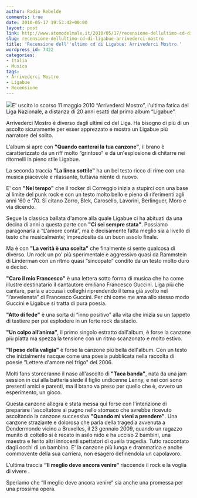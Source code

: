 ```yaml
---
author: Radio Rebelde
comments: true
date: 2010-05-17 19:53:42+00:00
layout: post
link: http://www.atomodelmale.it/2010/05/17/recensione-dellultimo-cd-di-ligabue-arrivederci-mostro/
slug: recensione-dellultimo-cd-di-ligabue-arrivederci-mostro
title: 'Recensione dell''ultimo cd di Ligabue: Arrivederci Mostro.'
wordpress_id: 7422
categories:
- Italia
- Musica
tags:
- Arrivederci Mostro
- Ligabue
- Recensione
---
```


[![](http://www.atomodelmale.it/wp-content/uploads/2010/05/ligabue-arrivederci-mostro-300x300.jpg)](http://www.atomodelmale.it/wp-content/uploads/2010/05/ligabue-arrivederci-mostro.jpg)E' uscito lo scorso 11 maggio 2010 “Arrivederci Mostro”, l'ultima fatica del Liga Nazionale, a distanza di 20 anni esatti dal primo album “Ligabue”.

Arrivederci Mostro è diverso dagli ultimi cd del Liga. Ha bisogno di più di un ascolto sicuramente per esser apprezzato e mostra un Ligabue più narratore del solito.

L'album si apre con **"Quando canterai la tua canzone"**, il brano è caratterizzato da un riff molto “grintoso" e da un'esplosione di chitarre nei ritornelli in pieno stile Ligabue.

La seconda traccia **"La linea sottile"** ha un bel testo ricco di rime  con una musica piacevole e rilassante, tuttavia niente di nuovo.

E' con **"Nel tempo"** che il rocker di Correggio inizia a stupirci con una base al limite del punk rock e con un testo molto bello e pieno di riferimenti agli anni '60 e '70. Si citano Zorro, Blek, Carosello, Lavorini, Berlinguer, Moro e via dicendo.

Segue la classica ballata d'amore alla quale Ligabue ci ha abituati da una decina di anni a questa parte con **"Ci sei sempre stata"**. Possiamo paragonarla a “L’amore conta”, ma è decisamente fatta meglio sia a livello di testo che musicalmente; impreziosita da un buon assolo finale.<!-- more -->



Ma è con **"La verità è una scelta"** che finalmente si sente qualcosa di diverso. Un rock un po' più sperimentale e aggressivo quasi da Rammstein di Linderman con un ritmo quasi “sincopato” condito da un testo molto duro e deciso.

**"Caro il mio Francesco"** è una lettera sotto forma di musica che ha come illustre destinatario il cantautore emiliano Francesco Guccini. Liga più che cantare, parla e accusa i colleghi riprendendo il tema già svolto nel “l’avvelenata” di Francesco Guccini. Per chi come me ama allo stesso modo Guccini e Ligabue si tratta di pura poesia.

**"Atto di fede"** è una sorta di “inno positivo” alla vita che inizia su un tappeto di tastiere per poi esplodere in un forte rock da stadio.

**"Un colpo all’anima”**, il primo singolo estratto dall'album, è forse la canzone più piatta  ma spezza la tensione con un ritmo scanzonato e molto estivo.

**"Il peso della valigia"** è forse la canzone più bella dell'album. Con un testo che inizialmente nacque come una poesia pubblicata nella raccolta di poesie "Lettere d'amore nel frigo" del 2006.

Molti fans storceranno il naso all'ascolto di **"Taca banda"**, nata da una jam session in cui alla batteria siede il figlio undicenne Lenny, e nei cori sono presenti amici e parenti, ma il brano va preso per quello che è, ovvero un esperimento, un gioco.

Questa canzone allegra è stata messa qui forse con l'intenzione di preparare l'ascoltatore al pugno nello stomaco che avrebbe ricevuto ascoltando la canzone successiva **"Quando mi vieni a prendere"**. Una canzone straziante e dolorosa che parla della tragedia avvenuta a Dendermonde vicino a Bruxelles, il 23 gennaio 2009, quando un ragazzo munito di coltello si è recato in asilo nido e ha ucciso 2 bambini, una maestra e ferito altri innocenti spettatori di quella tragedia. Tutto raccontato dagli occhi di un bambino. E' la canzone più lunga e drammatica e anche commovente della sua carriera, non esagero definendola un capolavoro.

L’ultima traccia **“Il meglio deve ancora venire“** riaccende il rock e la voglia di vivere .

Speriamo che “Il meglio deve ancora venire“ sia anche una promessa per una prossima opera.
